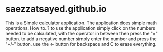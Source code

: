 # saezzatsayed.github.io

This is a Simple calculator application.
    The application does simple math operations.
    How to..? 
    to use the application simply click on the numbers needed to be 
    calculated, with the operator in between then press the "=" 
    button.
    to add a negative number simply enter the number and press 
    the "+/-" button.
    use the <- button for backspace and C to erase everything.
